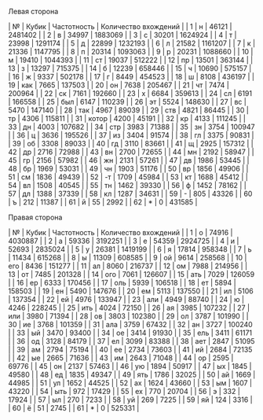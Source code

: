 ﻿Левая сторона

| № | Кубик | Частотность | Количество вхождений |
|  1 | н | 46121 | 2481402  |
|  2 | в | 34997 | 1883069  |
|  3 | с | 30201 | 1624924  |
|  4 | т | 23998 | 1291174  |
|  5 | д | 22899 | 1232193  |
|  6 | л | 21582 | 1161207  |
|  7 | к | 21336 | 1147795  |
|  8 | п | 20314 | 1093063  |
|  9 | р | 20231 | 1088660  |
|  10 | м | 19410 | 1044393  |
|  11 | ст | 19037 | 512222  |
|  12 | пр | 13501 | 363144  |
|  13 | з | 13297 | 715375  |
|  14 | б | 12239 | 658446  |
|  15 | ч | 10690 | 575157  |
|  16 | ж | 9337 | 502178  |
|  17 | г | 8449 | 454523  |
|  18 | ш | 8108 | 436197  |
|  19 | как | 7665 | 137503  |
|  20 | он | 7638 | 205467  |
|  21 | чт | 7474 | 200964  |
|  22 | ск | 7161 | 192660  |
|  23 | х | 6684 | 359613  |
|  24 | сл | 6191 | 166558  |
|  25 | был | 6147 | 110239  |
|  26 | эт | 5524 | 148630  |
|  27 | вс | 5470 | 147140  |
|  28 | так | 4967 | 89039  |
|  29 | ств | 4821 | 86445  |
|  30 | тр | 4306 | 115811  |
|  31 | котор | 4200 | 45191  |
|  32 | кр | 4133 | 111245  |
|  33 | дн | 4003 | 107682  |
|  34 | стр | 3983 | 71388  |
|  35 | зн | 3754 | 100947  |
|  36 | ц | 3636 | 195526  |
|  37 | из | 3404 | 91574  |
|  38 | гл | 3375 | 90831  |
|  39 | об | 3308 | 89033  |
|  40 | гд | 3110 | 83661  |
|  41 | щ | 2925 | 157312  |
|  42 | др | 2716 | 72988  |
|  43 | вн | 2700 | 72655  |
|  44 | мн | 2192 | 58947  |
|  45 | гр | 2156 | 57982  |
|  46 | жн | 2131 | 57261  |
|  47 | дв | 1986 | 53445  |
|  48 | бр | 1969 | 53031  |
|  49 | чн | 1903 | 51176  |
|  50 | вр | 1856 | 49906  |
|  51 | см | 1836 | 49439  |
|  52 | -т | 1709 | 45984  |
|  53 | кт | 1688 | 45412  |
|  54 | вл | 1508 | 40545  |
|  55 | тн | 1462 | 39330  |
|  56 | ф | 1452 | 78162  |
|  57 | дл | 1388 | 37339  |
|  58 | кл | 1287 | 34631  |
|  59 | - | 805 | 43326  |
|  60 | ъ | 212 | 11387  |
|  61 | й | 55 | 2992  |
|  62 | \* | 0 | 431585  |

Правая сторона

| № | Кубик | Частотность | Количество вхождений |
|  1 | о | 74916 | 4030887  |
|  2 | а | 59336 | 3192251  |
|  3 | е | 54359 | 2924725  |
|  4 | и | 52693 | 2835024  |
|  5 | у | 26381 | 1419199  |
|  6 | я | 17814 | 958348  |
|  7 | ь | 11434 | 615268  |
|  8 | ы | 11309 | 608585  |
|  9 | ой | 9614 | 258568  |
|  10 | его | 8436 | 151277  |
|  11 | ал | 8060 | 216737  |
|  12 | ом | 7988 | 214956  |
|  13 | от | 7485 | 201328  |
|  14 | ого | 7061 | 126607  |
|  15 | ать | 7029 | 126059  |
|  16 | ер | 6333 | 170456  |
|  17 | оль | 5939 | 106518  |
|  18 | ет | 5894 | 158503  |
|  19 | ен | 5490 | 147676  |
|  20 | ем | 5113 | 137550  |
|  21 | ил | 5106 | 137354  |
|  22 | ей | 4976 | 133947  |
|  23 | али | 4949 | 88740  |
|  24 | ю | 4246 | 228245  |
|  25 | ить | 4024 | 72150  |
|  26 | ая | 3985 | 107232  |
|  27 | или | 3980 | 71394  |
|  28 | ов | 3803 | 102380  |
|  29 | ол | 3787 | 101990  |
|  30 | ие | 3768 | 101359  |
|  31 | ала | 3759 | 67432  |
|  32 | ан | 3727 | 100240  |
|  33 | ый | 3470 | 93400  |
|  34 | ое | 3414 | 91930  |
|  35 | ель | 3411 | 61171  |
|  36 | од | 3128 | 84179  |
|  37 | ел | 3099 | 83388  |
|  38 | ает | 2847 | 51095  |
|  39 | ам | 2794 | 75194  |
|  40 | ее | 2734 | 73603  |
|  41 | ий | 2684 | 72135  |
|  42 | ые | 2665 | 71636  |
|  43 | им | 2643 | 71048  |
|  44 | ор | 2595 | 69776  |
|  45 | он | 2137 | 57463  |
|  46 | ую | 1894 | 50917  |
|  47 | ых | 1845 | 49580  |
|  48 | ед | 1835 | 49347  |
|  49 | ять | 1786 | 32025  |
|  50 | ай | 1669 | 44985  |
|  51 | ул | 1652 | 44525  |
|  52 | ах | 1624 | 43660  |
|  53 | ым | 1607 | 43220  |
|  54 | ыть | 972 | 17429  |
|  55 | ех | 770 | 20704  |
|  56 | э | 332 | 17924  |
|  57 | ыл | 270 | 7233  |
|  58 | уй | 269 | 7225  |
|  59 | яй | 124 | 3316  |
|  60 | ё | 51 | 2745  |
|  61 | \* | 0 | 525331  |
